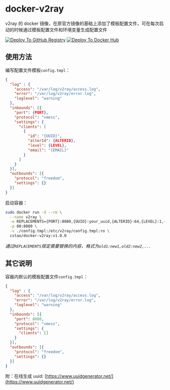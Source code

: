 # docker-v2ray

v2ray 的 docker 镜像，在原官方镜像的基础上添加了模板配置文件，可在每次启动的时候通过模板配置文件和环境变量生成配置文件

[![Deploy To GitHub Registry](https://github.com/CS-Tao/docker-v2ray/workflows/Deploy%20To%20GitHub%20Registry/badge.svg)](https://github.com/CS-Tao/docker-v2ray/packages/101776?version=master)
[![Deploy To Docker Hub](https://github.com/CS-Tao/docker-v2ray/workflows/Deploy%20To%20Docker%20Hub/badge.svg)](https://hub.docker.com/r/cstao/docker-v2ray)

## 使用方法

编写配置文件模板`config.tmpl`：

```json
{
  "log" : {
    "access": "/var/log/v2ray/access.log",
    "error": "/var/log/v2ray/error.log",
    "loglevel": "warning"
  },
  "inbounds": [{
    "port": {PORT},
    "protocol": "vmess",
    "settings": {
      "clients": [
        {
          "id": "{UUID}",
          "alterId": {ALTERID},
          "level": {LEVEL},
          "email": "{EMAIL}"
        }
      ]
    }
  }],
  "outbounds": [{
    "protocol": "freedom",
    "settings": {}
  }]
}
```

启动容器：

```bash
sudo docker run -d --rm \
  --name v2ray \
  -e REPLACEMENTS={PORT}:8080,{UUID}:your_uuid,{ALTERID}:64,{LEVEL}:1,{EMAIL}:your@email.com \
  -p 80:8080 \
  -v ./config.tmpl:/etc/v2ray/config.tmpl:ro \
  cstao/docker-v2ray:v1.0.0
```

*通过`REPLACEMENTS`规定需要替换的内容，格式为`old1:new1,old2:new2,...`*

## 其它说明

容器内默认的模板配置文件`config.tmpl`：
```json
{
  "log" : {
    "access": "/var/log/v2ray/access.log",
    "error": "/var/log/v2ray/error.log",
    "loglevel": "warning"
  },
  "inbounds": [{
    "port": 8080,
    "protocol": "vmess",
    "settings": {
      "clients": []
    }
  }],
  "outbounds": [{
    "protocol": "freedom",
    "settings": {}
  }]
}
```

附：在线生成 uuid: [https://www.uuidgenerator.net/](https://www.uuidgenerator.net/)
